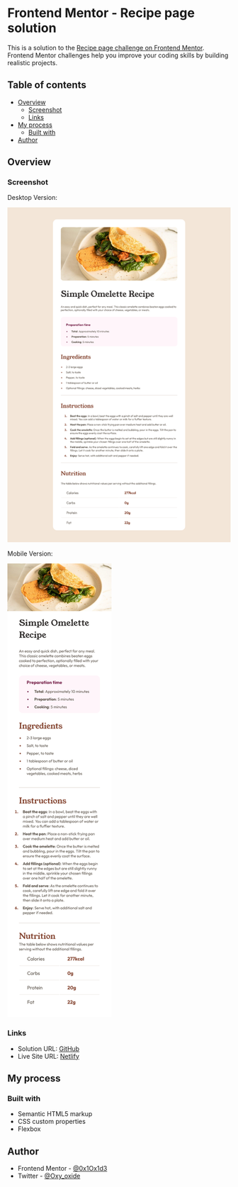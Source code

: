 # Frontend Mentor - Recipe page solution

This is a solution to the [Recipe page challenge on Frontend Mentor](https://www.frontendmentor.io/challenges/recipe-page-KiTsR8QQKm). Frontend Mentor challenges help you improve your coding skills by building realistic projects.

## Table of contents

- [Overview](#overview)
  - [Screenshot](#screenshot)
  - [Links](#links)
- [My process](#my-process)
  - [Built with](#built-with)
- [Author](#author)

## Overview

### Screenshot

Desktop Version:

![Desktop Version](./desktop-screenshot.png)

Mobile Version:

![mobile Version](./mobile-screenshot.png)

### Links

- Solution URL: [GitHub](https://github.com/0x1Ox1d3/recipe-page-frontend-mentor)
- Live Site URL: [Netlify](https://recipe-page-front-end-mentor.netlify.app/)

## My process

### Built with

- Semantic HTML5 markup
- CSS custom properties
- Flexbox

## Author

- Frontend Mentor - [@0x1Ox1d3](https://www.frontendmentor.io/profile/0x1Ox1d3)
- Twitter - [@Oxy_oxide](https://twitter.com/Oxy_oxide/)
